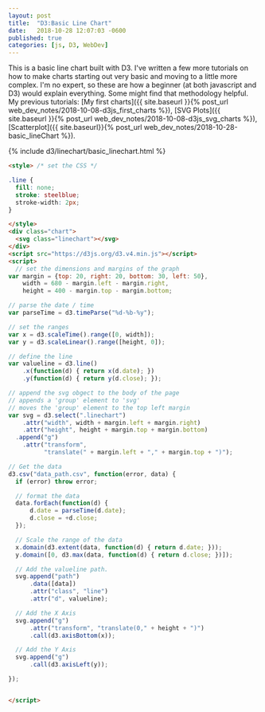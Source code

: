 ```yaml
---
layout: post
title:  "D3:Basic Line Chart"
date:   2018-10-28 12:07:03 -0600
published: true
categories: [js, D3, WebDev]
---
```


This is a basic line chart built with D3.  I've written a few more tutorials on how to make charts starting out very basic and moving to a little more complex.  I'm no expert, so these are how a beginner (at both javascript and D3) would explain everything.  Some might find that methodology helpful. My previous tutorials: [My first charts]({{ site.baseurl }}{% post_url web_dev_notes/2018-10-08-d3js_first_charts %}), [SVG Plots]({{ site.baseurl }}{% post_url web_dev_notes/2018-10-08-d3js_svg_charts %}), [Scatterplot]({{ site.baseurl}}{% post_url web_dev_notes/2018-10-28-basic_lineChart %}).

{% include d3/linechart/basic_linechart.html %}

```html
<style> /* set the CSS */

.line {
  fill: none;
  stroke: steelblue;
  stroke-width: 2px;
}

</style>
<div class="chart">
  <svg class="linechart"></svg>
</div>
<script src="https://d3js.org/d3.v4.min.js"></script>
<script>
  // set the dimensions and margins of the graph
var margin = {top: 20, right: 20, bottom: 30, left: 50},
    width = 680 - margin.left - margin.right,
    height = 400 - margin.top - margin.bottom;

// parse the date / time
var parseTime = d3.timeParse("%d-%b-%y");

// set the ranges
var x = d3.scaleTime().range([0, width]);
var y = d3.scaleLinear().range([height, 0]);

// define the line
var valueline = d3.line()
    .x(function(d) { return x(d.date); })
    .y(function(d) { return y(d.close); });

// append the svg obgect to the body of the page
// appends a 'group' element to 'svg'
// moves the 'group' element to the top left margin
var svg = d3.select(".linechart")
    .attr("width", width + margin.left + margin.right)
    .attr("height", height + margin.top + margin.bottom)
  .append("g")
    .attr("transform",
          "translate(" + margin.left + "," + margin.top + ")");

// Get the data
d3.csv("data_path.csv", function(error, data) {
  if (error) throw error;

  // format the data
  data.forEach(function(d) {
      d.date = parseTime(d.date);
      d.close = +d.close;
  });

  // Scale the range of the data
  x.domain(d3.extent(data, function(d) { return d.date; }));
  y.domain([0, d3.max(data, function(d) { return d.close; })]);

  // Add the valueline path.
  svg.append("path")
      .data([data])
      .attr("class", "line")
      .attr("d", valueline);

  // Add the X Axis
  svg.append("g")
      .attr("transform", "translate(0," + height + ")")
      .call(d3.axisBottom(x));

  // Add the Y Axis
  svg.append("g")
      .call(d3.axisLeft(y));

});


</script>

```
